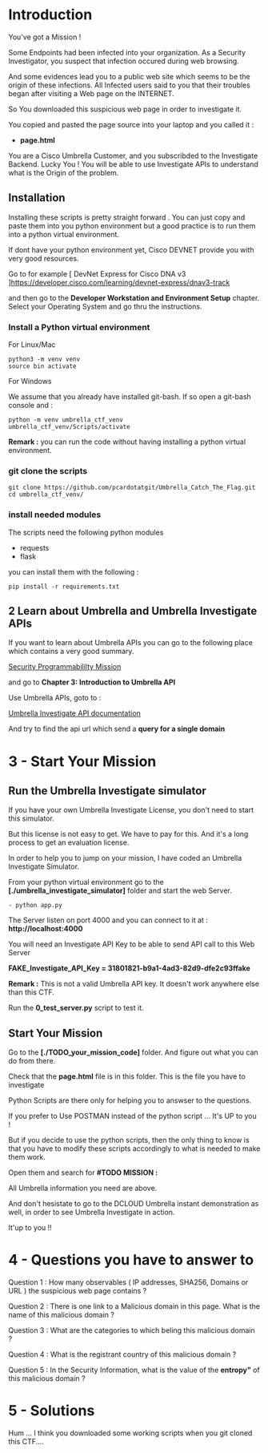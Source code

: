 # Introduction

You've got a Mission !

Some Endpoints had been infected into your organization. As a Security Investigator, you suspect that infection occured during web browsing.

And some evidences lead you to a public web site which seems to be the origin of these infections. All Infected users said to you that their troubles began after visiting a Web page on the INTERNET.

So You downloaded this suspicious web page in order to investigate it.

You copied and pasted the page source into your laptop and you called it :

- **page.html**

You are a Cisco Umbrella Customer, and you subscribded to the Investigate Backend. Lucky You !  You will be able to use Investigate APIs to understand what is the Origin of the problem.


## Installation

Installing these scripts is pretty straight forward . You can just copy  and paste them into you python environment but a good practice is to run them into a python virtual environment.

If dont have your python environment yet, Cisco DEVNET provide you with very good resources.

Go to for example [ DevNet Express for Cisco DNA v3 ]https://developer.cisco.com/learning/devnet-express/dnav3-track

and then go to the **Developer Workstation and Environment Setup** chapter.  Select your Operating System and go thru the instructions.


### Install a Python virtual environment

For Linux/Mac 

	python3 -m venv venv
	source bin activate

For Windows 
	
We assume that you already have installed git-bash.  If so open a git-bash console and :

	python -m venv umbrella_ctf_venv 
	umbrella_ctf_venv/Scripts/activate

**Remark :** you can run the code without having installing a python virtual environment.

### git clone the scripts

	git clone https://github.com/pcardotatgit/Umbrella_Catch_The_Flag.git
	cd umbrella_ctf_venv/
	
### install needed modules

The scripts need the following python modules

- requests
- flask
	
you can install them with the following  :
	
	pip install -r requirements.txt

## 2 Learn about Umbrella and Umbrella Investigate APIs

If you want to learn about Umbrella APIs you can go to the following place which contains a very good summary.

 [Security Programmabililty Mission](https://developer.cisco.com/learning/modules/threat-hunting)

and go to **Chapter 3: Introduction to Umbrella API**

Use Umbrella APIs, goto to :

[Umbrella Investigate API documentation](https://docs.umbrella.com/investigate-api/docs)


And try to find the api url which send a **query for a single domain**


# 3 - Start Your Mission


## Run the Umbrella Investigate simulator

If you have your own Umbrella Investigate License, you don't need to start this simulator.

But this license is not easy to get. We have to pay for this.  And it's a long process to get an evaluation license.

In order to help you to jump on your mission, I have coded an Umbrella Investigate Simulator. 

From your python virtual environment go to the **[./umbrella_investigate_simulator]** folder and start the web Server.

    - python app.py

The Server listen on port 4000 and you can connect to it at : **http://localhost:4000**

You will need an Investigate API Key to be able to send API call to this Web Server 

**FAKE_Investigate_API_Key = 31801821-b9a1-4ad3-82d9-dfe2c93ffake**

**Remark :** This is not a valid Umbrella API key. It doesn't work anywhere else than this CTF.

Run the **0_test_server.py** script to test it.

## Start Your Mission

Go to the **[./TODO_your_mission_code]** folder. And figure out what you can do from there.

Check that the **page.html** file is in this folder. This is the file you have to investigate

Python Scripts are there only for helping you to answser to the questions.

If you prefer to Use POSTMAN instead of the python script ... It's UP to you !

But if you decide to use the python scripts, then the only thing to know is that you have to modify these scripts accordingly to what is needed to make them work.

Open them and search for **#TODO  MISSION :**

All Umbrella information you need are above. 

And don't hesistate to go to the DCLOUD Umbrella instant demonstration as well, in order to see Umbrella Investigate in action.

It'up to you !!

# 4 - Questions you have to answer to

Question 1 : How many observables ( IP addresses, SHA256, Domains or URL ) the suspicious web page contains ?  

Question 2 : There is one link to a Malicious domain in this page.  What is the name of this malicious domain ? 

Question 3 : What are the categories to which beling this malicious domain ?

Question 4 : What is the registrant country of this malicious domain ?

Question 5 : In the Security Information, what is the value of the **entropy"** of this malicious domain ?


# 5 - Solutions

Hum ... I think you downloaded some working scripts when you git cloned this CTF....
